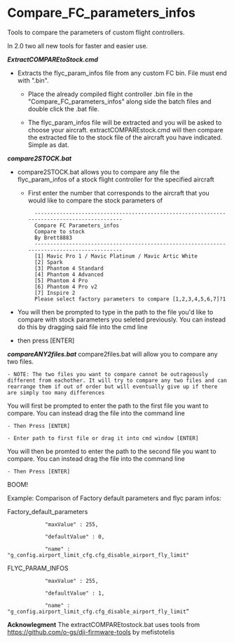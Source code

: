 # Compare_FC_parameters_infos
Tools to compare the parameters of custom flight controllers. 

In 2.0 two all new tools for faster and easier use. 

***ExtractCOMPAREtoStock.cmd***

- Extracts the flyc_param_infos file from any custom FC bin. File must end with ".bin". 

	- Place the already compiled flight controller .bin file in the "Compare_FC_parameters_infos" along side the batch files and double click the .bat file. 

	- The flyc_param_infos file will be extracted and you will be asked to choose your aircraft. extractCOMPAREstock.cmd will then compare the extracted file to the stock file of the aircraft you have indicated. Simple as dat.

***compare2STOCK.bat***

- compare2STOCK.bat allows you to compare any file the flyc_param_infos of a stock flight controller for the specified aircraft 
	
	- First enter the number that corresponds to the aircraft that you would like to compare the stock parameters of 

			-------------------------------------------------------------------------------------------
			Compare FC Parameters_infos
			Compare to stock
			By Brett8883
			-------------------------------------------------------------------------------------------
			[1] Mavic Pro 1 / Mavic Platinum / Mavic Artic White
			[2] Spark
			[3] Phantom 4 Standard
			[4] Phantom 4 Advanced
			[5] Phantom 4 Pro
			[6] Phantom 4 Pro v2
			[7] Inspire 2
			Please select factory parameters to compare [1,2,3,4,5,6,7]?1

- You will then be prompted to type in the path to the file you'd like to compare with stock parameters you seleted previously. You can instead do this by dragging said file into the cmd line 
- then press [ENTER]			
			
***compareANY2files.bat***
compare2files.bat will allow you to compare any two files.

	- NOTE: The two files you want to compare cannot be outrageously different from eachother. It will try to compare any two files and can rearrange them if out of order but will eventually give up if there are simply too many differences 

You will first be prompted to enter the path to the first file you want to compare. You can instead drag the file into the command line 

	- Then Press [ENTER]

	- Enter path to first file or drag it into cmd window [ENTER]

You will then be promted to enter the path to the second file you want to compare. You can instead drag the file into the command line 
	
	- Then Press [ENTER]

BOOM!
 


Example:
Comparison of Factory default parameters and flyc param infos:

 Factory_default_parameters
 
                "maxValue" : 255,
                
                "defaultValue" : 0,
                
                "name" : "g_config.airport_limit_cfg.cfg_disable_airport_fly_limit"
                
FLYC_PARAM_INFOS

                "maxValue" : 255,
                
                "defaultValue" : 1,
                
                "name" : "g_config.airport_limit_cfg.cfg_disable_airport_fly_limit”



**Acknowlegment**
The extractCOMPAREtostock.bat uses tools from https://github.com/o-gs/dji-firmware-tools by mefistotelis
